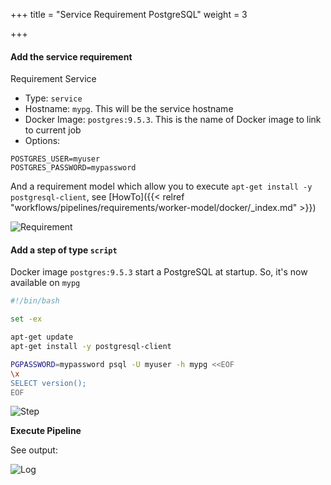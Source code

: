 +++
title = "Service Requirement PostgreSQL"
weight = 3

+++

#### Add the service requirement

Requirement Service

* Type: `service`
* Hostname: `mypg`. This will be the service hostname
* Docker Image: `postgres:9.5.3`. This is the name of Docker image to link to current job
* Options:

```
POSTGRES_USER=myuser
POSTGRES_PASSWORD=mypassword
```

And a requirement model which allow you to execute `apt-get install -y postgresql-client`, see [HowTo]({{< relref "workflows/pipelines/requirements/worker-model/docker/_index.md" >}})


![Requirement](/images/tutorials_service_link_pg_requirements.png)

#### Add a step of type `script`

Docker image `postgres:9.5.3` start a PostgreSQL at startup. So, it's now available on `mypg`

```bash
#!/bin/bash

set -ex

apt-get update
apt-get install -y postgresql-client

PGPASSWORD=mypassword psql -U myuser -h mypg <<EOF
\x
SELECT version();
EOF
```

![Step](/images/tutorials_service_link_pg_job.png)

**Execute Pipeline**

See output:

![Log](/images/tutorials_service_link_pg_log.png)
